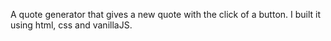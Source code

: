 A quote generator that gives a new quote with the click of a button. I built it using html, css and vanillaJS.
